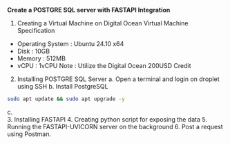 **Create a POSTGRE SQL server with FASTAPI Integration**

1.	Creating a Virtual Machine on Digital Ocean
Virtual Machine Specification
-	Operating System : Ubuntu 24.10 x64
-	Disk : 10GB
-	Memory : 512MB
-	vCPU : 1vCPU
Note : Utilize the Digital Ocean 200USD Credit
2.	Installing POSTGRE SQL Server 
a.	Open a terminal and login on droplet using SSH
b.	Install PostgreSQL
```bash
sudo apt update && sudo apt upgrade -y
```
c.	
3.	Installing FASTAPI
4.	Creating python script for exposing the data
5.	Running the FASTAPI-UVICORN server on the background
6.	Post a request using Postman.
